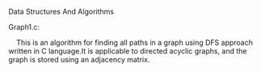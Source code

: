 Data Structures And Algorithms

Graph1.c:

    This is an algorithm for finding all paths in a graph using DFS approach written in C language.It is applicable to directed acyclic graphs, and the graph is stored using an adjacency matrix.


